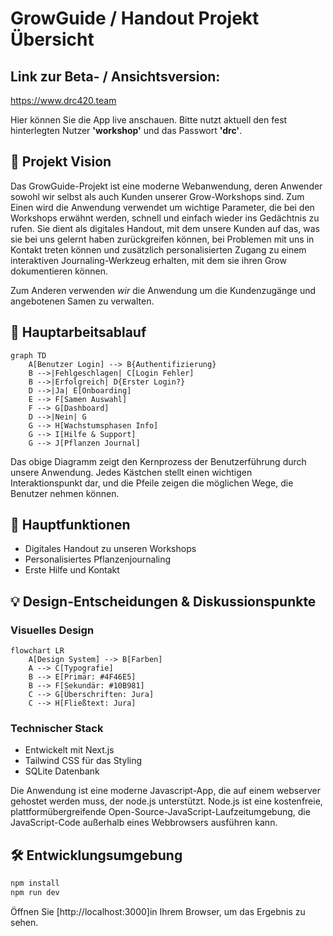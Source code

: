 # GrowGuide / Handout Projekt Übersicht

## Link zur Beta- / Ansichtsversion: 

https://www.drc420.team

Hier können Sie die App live anschauen. 
Bitte nutzt aktuell den fest hinterlegten Nutzer **'workshop'** und das Passwort **'drc'**.

## 🎯 Projekt Vision
Das GrowGuide-Projekt ist eine moderne Webanwendung, deren Anwender sowohl wir selbst als auch Kunden unserer Grow-Workshops sind. Zum Einen wird die Anwendung verwendet um wichtige Parameter, die bei den Workshops erwähnt werden, schnell und einfach wieder ins Gedächtnis zu rufen. Sie dient als digitales Handout, mit dem unsere Kunden auf das, was sie bei uns gelernt haben zurückgreifen können, bei Problemen mit uns in Kontakt treten können und zusätzlich personalisierten Zugang zu einem interaktiven Journaling-Werkzeug erhalten, mit dem sie ihren Grow dokumentieren können.

Zum Anderen verwenden *wir* die Anwendung um die Kundenzugänge und angebotenen Samen zu verwalten.

## 🔄 Hauptarbeitsablauf

```mermaid
graph TD
    A[Benutzer Login] --> B{Authentifizierung}
    B -->|Fehlgeschlagen| C[Login Fehler]
    B -->|Erfolgreich| D{Erster Login?}
    D -->|Ja| E[Onboarding]
    E --> F[Samen Auswahl]
    F --> G[Dashboard]
    D -->|Nein| G
    G --> H[Wachstumsphasen Info]
    G --> I[Hilfe & Support]
    G --> J[Pflanzen Journal]
```

Das obige Diagramm zeigt den Kernprozess der Benutzerführung durch unsere Anwendung. Jedes Kästchen stellt einen wichtigen Interaktionspunkt dar, und die Pfeile zeigen die möglichen Wege, die Benutzer nehmen können.

## 🌟 Hauptfunktionen
- Digitales Handout zu unseren Workshops
- Personalisiertes Pflanzenjournaling
- Erste Hilfe und Kontakt


## 💡 Design-Entscheidungen & Diskussionspunkte

### Visuelles Design
```mermaid
flowchart LR
    A[Design System] --> B[Farben]
    A --> C[Typografie]
    B --> E[Primär: #4F46E5]
    B --> F[Sekundär: #10B981]
    C --> G[Überschriften: Jura]
    C --> H[Fließtext: Jura]
```

### Technischer Stack

- Entwickelt mit Next.js
- Tailwind CSS für das Styling
- SQLite Datenbank

Die Anwendung ist eine moderne Javascript-App, die auf einem webserver gehostet werden muss, der node.js unterstützt. Node.js ist eine kostenfreie, plattformübergreifende Open-Source-JavaScript-Laufzeitumgebung, die JavaScript-Code außerhalb eines Webbrowsers ausführen kann.


## 🛠️ Entwicklungsumgebung

```bash
npm install
npm run dev
```

Öffnen Sie [http://localhost:3000]in Ihrem Browser, um das Ergebnis zu sehen.
